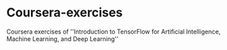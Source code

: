 # Coursera-exercises
Coursera exercises of ''Introduction to TensorFlow for Artificial Intelligence, Machine Learning, and Deep Learning''
